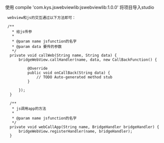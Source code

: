   使用  compile 'com.kys.jswebviewlib:jswebviewlib:1.0.0'  将项目导入studio


     webview和js的交互通过以下方法即可：

     /**
       * 给js传参
       *
       * @param name jsfunction的名字
       * @param data 要传的参数
       */
      private void callWeb(String name, String data) {
          bridgeWebView.callHandler(name, data, new CallBackFunction() {

              @Override
              public void onCallBack(String data) {
                  // TODO Auto-generated method stub
              }

          });
      }

      /**
       * js调用app的方法
       *
       * @param name jsfunction的名字
       */
      private void webCallApp(String name, BridgeHandler bridgeHandler) {
          bridgeWebView.registerHandler(name, bridgeHandler);
      }